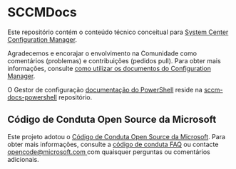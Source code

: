 # <a name="sccmdocs"></a>SCCMDocs

Este repositório contém o conteúdo técnico conceitual para [System Center Configuration Manager](https://docs.microsoft.com/sccm).

Agradecemos e encorajar o envolvimento na Comunidade como comentários (problemas) e contribuições (pedidos pull). Para obter mais informações, consulte [como utilizar os documentos do Configuration Manager](https://docs.microsoft.com/sccm/core/understand/use-docs). 

O Gestor de configuração [documentação do PowerShell](https://docs.microsoft.com/powershell/sccm/overview?view=sccm-ps) reside na [sccm-docs-powershell](https://github.com/MicrosoftDocs/sccm-docs-powershell) repositório.

## <a name="microsoft-open-source-code-of-conduct"></a>Código de Conduta Open Source da Microsoft

Este projeto adotou o [Código de Conduta Open Source da Microsoft](https://opensource.microsoft.com/codeofconduct/).
Para obter mais informações, consulte a [código de conduta FAQ](https://opensource.microsoft.com/codeofconduct/faq/) ou contacte [ opencode@microsoft.com ](mailto:opencode@microsoft.com) com quaisquer perguntas ou comentários adicionais. 

